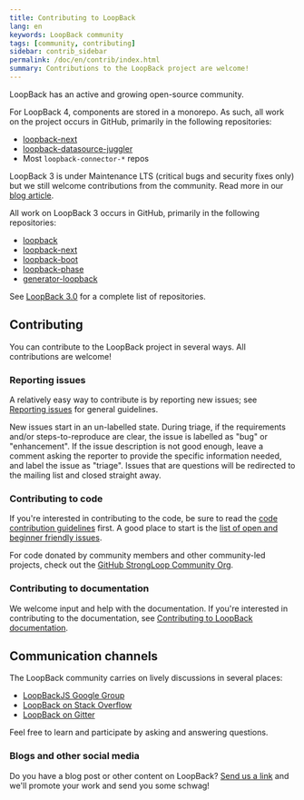 ```yaml
---
title: Contributing to LoopBack
lang: en
keywords: LoopBack community
tags: [community, contributing]
sidebar: contrib_sidebar
permalink: /doc/en/contrib/index.html
summary: Contributions to the LoopBack project are welcome!
---
```


LoopBack has an active and growing open-source community.

For LoopBack 4, components are stored in a monorepo. As such, all work on the project occurs in GitHub, primarily in the following repositories:

- [loopback-next](https://github.com/strongloop/loopback-next)
- [loopback-datasource-juggler](https://github.com/strongloop/loopback-datasource-juggler)
- Most `loopback-connector-*` repos

LoopBack 3 is under Maintenance LTS (critical bugs and security fixes only) but we still welcome contributions from the community. Read more in our [blog article](https://strongloop.com/strongblog/lb3-entered-maintenance-mode/).

All work on LoopBack 3 occurs in GitHub, primarily in the following repositories:

- [loopback](https://github.com/strongloop/loopback)
- [loopback-next](https://github.com/strongloop/loopback-next)
- [loopback-boot](https://github.com/strongloop/loopback-boot)
- [loopback-phase](https://github.com/strongloop/loopback-phase)
- [generator-loopback](https://github.com/strongloop/generator-loopback)

See [LoopBack 3.0](/doc/en/lb3/index.html) for a complete list of repositories.

## Contributing

You can contribute to the LoopBack project in several ways. All contributions are welcome!

### Reporting issues

A relatively easy way to contribute is by reporting new issues; see [Reporting issues](Reporting-issues.html) for general guidelines.

New issues start in an un-labelled state. During triage, if the requirements and/or steps-to-reproduce are clear, the issue is labelled as "bug" or "enhancement". If the issue description is not good enough, leave a comment asking the reporter to provide the specific information needed, and label the issue as "triage". Issues that are questions will be redirected to the mailing list and closed straight away.

### Contributing to code

If you're interested in contributing to the code, be sure to read the [code contribution guidelines](code-contrib.html) first. A good place to start is the [list of open and beginner friendly issues](https://github.com/strongloop/loopback/issues?q=is%3Aopen+is%3Aissue+label%3A%22beginner-friendly%22).

For code donated by community members and other community-led projects, check out the [GitHub StrongLoop Community Org](https://github.com/strongloop-community).

### Contributing to documentation

We welcome input and help with the documentation. If you're interested in contributing to the documentation, see [Contributing to LoopBack documentation](doc-contrib.html).

## Communication channels

The LoopBack community carries on lively discussions in several places:

*   [LoopBackJS Google Group](https://groups.google.com/forum/?fromgroups#!forum/loopbackjs)
*   [LoopBack on Stack Overflow](http://stackoverflow.com/questions/tagged/strongloop)
*   [LoopBack on Gitter](https://gitter.im/strongloop/loopback)

Feel free to learn and participate by asking and answering questions.

### Blogs and other social media

Do you have a blog post or other content on LoopBack? [Send us a link](mailto:callback@ibm.com) and we'll promote your work and send you some schwag!

